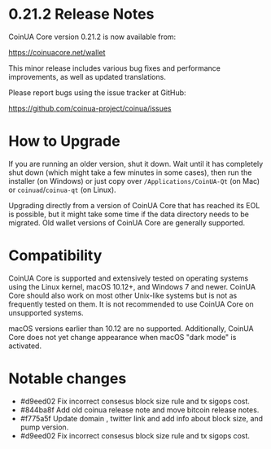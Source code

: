0.21.2 Release Notes
====================

CoinUA Core version 0.21.2 is now available from:

  <https://coinuacore.net/wallet>

This minor release includes various bug fixes and performance
improvements, as well as updated translations.

Please report bugs using the issue tracker at GitHub:

  <https://github.com/coinua-project/coinua/issues>


How to Upgrade
==============

If you are running an older version, shut it down. Wait until it has completely
shut down (which might take a few minutes in some cases), then run the
installer (on Windows) or just copy over `/Applications/CoinUA-Qt` (on Mac)
or `coinuad`/`coinua-qt` (on Linux).

Upgrading directly from a version of CoinUA Core that has reached its EOL is
possible, but it might take some time if the data directory needs to be migrated. Old
wallet versions of CoinUA Core are generally supported.

Compatibility
==============

CoinUA Core is supported and extensively tested on operating systems
using the Linux kernel, macOS 10.12+, and Windows 7 and newer.  CoinUA
Core should also work on most other Unix-like systems but is not as
frequently tested on them.  It is not recommended to use CoinUA Core on
unsupported systems.

macOS versions earlier than 10.12 are no supported. 
Additionally, CoinUA Core does not yet change appearance
when macOS "dark mode" is activated.

Notable changes
===============
- #d9eed02 Fix incorrect consesus block size rule and tx sigops cost. 
- #844ba8f Add old coinua release note and move bitcoin release notes. 
- #f775a5f Update domain , twitter link and add info about block size, and pump version.
- #d9eed02 Fix incorrect consesus block size rule and tx sigops cost.
